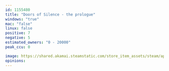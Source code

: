 ```yaml
---
id: 1155480
title: "Doors of Silence - the prologue"
windows: "true"
mac: "false"
linux: false
positive: 7
negative: 5
estimated_owners: "0 - 20000"
peak_ccu: 0

image: https://shared.akamai.steamstatic.com/store_item_assets/steam/apps/1155480/header.jpg?t=1635351888
opinions:
---
```


